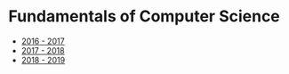 Fundamentals of Computer Science
======

* [2016 - 2017](2016-2017)
* [2017 - 2018](2017-2018)
* [2018 - 2019](2018-2019)